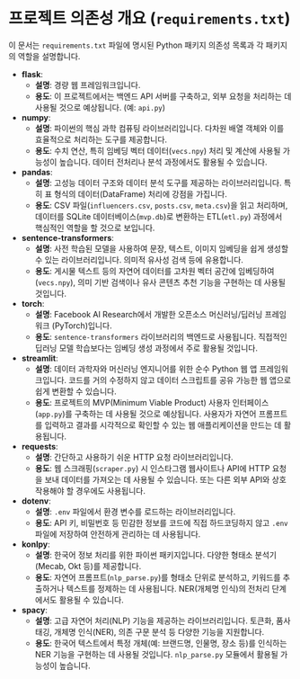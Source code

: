 # 프로젝트 의존성 개요 (`requirements.txt`)

이 문서는 `requirements.txt` 파일에 명시된 Python 패키지 의존성 목록과 각 패키지의 역할을 설명합니다.

*   **flask**:
    *   **설명**: 경량 웹 프레임워크입니다.
    *   **용도**: 이 프로젝트에서는 백엔드 API 서버를 구축하고, 외부 요청을 처리하는 데 사용될 것으로 예상됩니다. (예: `api.py`)
*   **numpy**:
    *   **설명**: 파이썬의 핵심 과학 컴퓨팅 라이브러리입니다. 다차원 배열 객체와 이를 효율적으로 처리하는 도구를 제공합니다.
    *   **용도**: 수치 연산, 특히 임베딩 벡터 데이터(`vecs.npy`) 처리 및 계산에 사용될 가능성이 높습니다. 데이터 전처리나 분석 과정에서도 활용될 수 있습니다.
*   **pandas**:
    *   **설명**: 고성능 데이터 구조와 데이터 분석 도구를 제공하는 라이브러리입니다. 특히 표 형식의 데이터(DataFrame) 처리에 강점을 가집니다.
    *   **용도**: CSV 파일(`influencers.csv`, `posts.csv`, `meta.csv`)을 읽고 처리하며, 데이터를 SQLite 데이터베이스(`mvp.db`)로 변환하는 ETL(`etl.py`) 과정에서 핵심적인 역할을 할 것으로 보입니다.
*   **sentence-transformers**:
    *   **설명**: 사전 학습된 모델을 사용하여 문장, 텍스트, 이미지 임베딩을 쉽게 생성할 수 있는 라이브러리입니다. 의미적 유사성 검색 등에 유용합니다.
    *   **용도**: 게시물 텍스트 등의 자연어 데이터를 고차원 벡터 공간에 임베딩하여(`vecs.npy`), 의미 기반 검색이나 유사 콘텐츠 추천 기능을 구현하는 데 사용될 것입니다.
*   **torch**:
    *   **설명**: Facebook AI Research에서 개발한 오픈소스 머신러닝/딥러닝 프레임워크 (PyTorch)입니다.
    *   **용도**: `sentence-transformers` 라이브러리의 백엔드로 사용됩니다. 직접적인 딥러닝 모델 학습보다는 임베딩 생성 과정에서 주로 활용될 것입니다.
*   **streamlit**:
    *   **설명**: 데이터 과학자와 머신러닝 엔지니어를 위한 순수 Python 웹 앱 프레임워크입니다. 코드를 거의 수정하지 않고 데이터 스크립트를 공유 가능한 웹 앱으로 쉽게 변환할 수 있습니다.
    *   **용도**: 프로젝트의 MVP(Minimum Viable Product) 사용자 인터페이스(`app.py`)를 구축하는 데 사용될 것으로 예상됩니다. 사용자가 자연어 프롬프트를 입력하고 결과를 시각적으로 확인할 수 있는 웹 애플리케이션을 만드는 데 활용됩니다.
*   **requests**:
    *   **설명**: 간단하고 사용하기 쉬운 HTTP 요청 라이브러리입니다.
    *   **용도**: 웹 스크래핑(`scraper.py`) 시 인스타그램 웹사이트나 API에 HTTP 요청을 보내 데이터를 가져오는 데 사용될 수 있습니다. 또는 다른 외부 API와 상호작용해야 할 경우에도 사용됩니다.
*   **dotenv**:
    *   **설명**: `.env` 파일에서 환경 변수를 로드하는 라이브러리입니다.
    *   **용도**: API 키, 비밀번호 등 민감한 정보를 코드에 직접 하드코딩하지 않고 `.env` 파일에 저장하여 안전하게 관리하는 데 사용됩니다.
*   **konlpy**:
    *   **설명**: 한국어 정보 처리를 위한 파이썬 패키지입니다. 다양한 형태소 분석기(Mecab, Okt 등)를 제공합니다.
    *   **용도**: 자연어 프롬프트(`nlp_parse.py`)를 형태소 단위로 분석하고, 키워드를 추출하거나 텍스트를 정제하는 데 사용됩니다. NER(개체명 인식)의 전처리 단계에서도 활용될 수 있습니다.
*   **spacy**:
    *   **설명**: 고급 자연어 처리(NLP) 기능을 제공하는 라이브러리입니다. 토큰화, 품사 태깅, 개체명 인식(NER), 의존 구문 분석 등 다양한 기능을 지원합니다.
    *   **용도**: 한국어 텍스트에서 특정 개체(예: 브랜드명, 인물명, 장소 등)를 인식하는 NER 기능을 구현하는 데 사용될 것입니다. `nlp_parse.py` 모듈에서 활용될 가능성이 높습니다. 